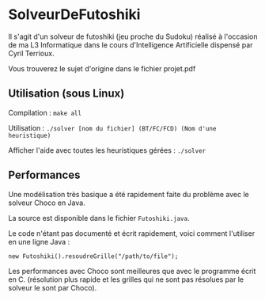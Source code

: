 # SolveurDeFutoshiki

Il s'agit d'un solveur de futoshiki (jeu proche du Sudoku) réalisé à l'occasion
de ma L3 Informatique dans le cours d'Intelligence Artificielle dispensé par
Cyril Terrioux.

Vous trouverez le sujet d'origine dans le fichier projet.pdf

## Utilisation (sous Linux)

Compilation : `make all`

Utilisation : `./solver [nom du fichier] (BT/FC/FCD) (Nom d'une heuristique)`

Afficher l'aide avec toutes les heuristiques gérées : `./solver`


## Performances

Une modélisation très basique a été rapidement faite du problème avec le solveur Choco en Java.

La source est disponible dans le fichier `Futoshiki.java`.

Le code n'étant pas documenté et écrit rapidement, voici comment l'utiliser en une ligne Java :

`new Futoshiki().resoudreGrille("/path/to/file");`

Les performances avec Choco sont meilleures que avec le programme écrit en C.
(résolution plus rapide et les grilles qui ne sont pas résolues par le solveur
le sont par Choco).